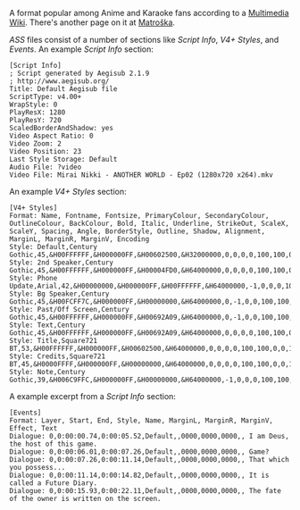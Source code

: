 A format popular among Anime and Karaoke fans according to a
[Multimedia Wiki](https://wiki.multimedia.cx/index.php?title=SubStation_Alpha).
There's another page on it at
[Matro&scaron;ka](https://www.matroska.org/technical/subtitles.html#ssaass-subtitles).

*ASS* files consist of a number of sections like *Script Info*,
*V4+ Styles*, and *Events*. An example *Script Info* section:

~~~
[Script Info]
; Script generated by Aegisub 2.1.9
; http://www.aegisub.org/
Title: Default Aegisub file
ScriptType: v4.00+
WrapStyle: 0
PlayResX: 1280
PlayResY: 720
ScaledBorderAndShadow: yes
Video Aspect Ratio: 0
Video Zoom: 2
Video Position: 23
Last Style Storage: Default
Audio File: ?video
Video File: Mirai Nikki - ANOTHER WORLD - Ep02 (1280x720 x264).mkv

~~~
An example *V4+ Styles* section:

~~~
[V4+ Styles]
Format: Name, Fontname, Fontsize, PrimaryColour, SecondaryColour, OutlineColour, BackColour, Bold, Italic, Underline, StrikeOut, ScaleX, ScaleY, Spacing, Angle, BorderStyle, Outline, Shadow, Alignment, MarginL, MarginR, MarginV, Encoding
Style: Default,Century Gothic,45,&H00FFFFFF,&H000000FF,&H00602500,&H32000000,0,0,0,0,100,100,0,0,1,3.75,0,2,20,20,15,1
Style: 2nd Speaker,Century Gothic,45,&H00FFFFFF,&H000000FF,&H00004FD0,&H64000000,0,0,0,0,100,100,0,0,1,3.75,0,2,20,20,15,1
Style: Phone Update,Arial,42,&H00000000,&H000000FF,&H00FFFFFF,&H64000000,-1,0,0,0,100,100,0,0,1,3.75,0,7,20,20,15,1
Style: Bg Speaker,Century Gothic,45,&H00FCFF7C,&H000000FF,&H00000000,&H64000000,0,-1,0,0,100,100,0,0,1,3,3,8,20,20,15,1
Style: Past/Off Screen,Century Gothic,45,&H00FFFFFF,&H000000FF,&H00692A09,&H64000000,0,-1,0,0,100,100,0,0,1,3.75,0,2,20,20,15,1
Style: Text,Century Gothic,45,&H00FFFFFF,&H000000FF,&H00692A09,&H64000000,0,0,0,0,100,100,0,0,1,0,3.75,5,20,20,15,1
Style: Title,Square721 BT,53,&H00FFFFFF,&H000000FF,&H00602500,&H64000000,0,0,0,0,100,100,0,0,1,2.25,2.25,2,20,20,15,1
Style: Credits,Square721 BT,45,&H0000FFFF,&H000000FF,&H00000000,&H64000000,0,0,0,0,100,100,0,0,1,0,2.25,2,20,20,15,1
Style: Note,Century Gothic,39,&H006C9FFC,&H000000FF,&H00000000,&H64000000,-1,0,0,0,100,100,0,0,1,2.25,0,7,20,20,15,1

~~~
A example excerpt from a *Script Info* section:

~~~
[Events]
Format: Layer, Start, End, Style, Name, MarginL, MarginR, MarginV, Effect, Text
Dialogue: 0,0:00:00.74,0:00:05.52,Default,,0000,0000,0000,, I am Deus, the host of this game.
Dialogue: 0,0:00:06.01,0:00:07.26,Default,,0000,0000,0000,, Game?
Dialogue: 0,0:00:07.26,0:00:11.14,Default,,0000,0000,0000,, That which you possess...
Dialogue: 0,0:00:11.14,0:00:14.82,Default,,0000,0000,0000,, It is called a Future Diary.
Dialogue: 0,0:00:15.93,0:00:22.11,Default,,0000,0000,0000,, The fate of the owner is written on the screen.
~~~
